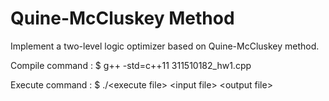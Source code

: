 # Quine-McCluskey Method
Implement a two-level logic optimizer based on Quine-McCluskey method.

Compile command : $ g++ -std=c++11 311510182_hw1.cpp

Execute command : $ ./\<execute file\> \<input file\> \<output file\>
